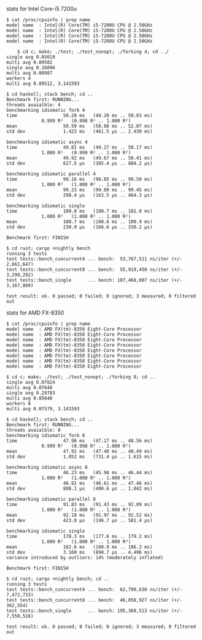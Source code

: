 stats for Intel Core-i5 7200u

	$ cat /proc/cpuinfo | grep name
	model name	: Intel(R) Core(TM) i5-7200U CPU @ 2.50GHz
	model name	: Intel(R) Core(TM) i5-7200U CPU @ 2.50GHz
	model name	: Intel(R) Core(TM) i5-7200U CPU @ 2.50GHz
	model name	: Intel(R) Core(TM) i5-7200U CPU @ 2.50GHz

        $ cd c; make; ./test; ./test_nonopt; ./forking 4; cd ../
	single avg 0.05010
	multi avg 0.09582
	single avg 0.16896
	multi avg 0.08987
	workers 4
	multi avg 0.09512, 3.141593

	$ cd haskell; stack bench; cd ..
	Benchmark first: RUNNING...
	threads avaialble: 4
	benchmarking idiomatic fork 4
	time                 50.20 ms   (49.20 ms .. 50.83 ms)
			     0.999 R²   (0.998 R² .. 1.000 R²)
	mean                 50.59 ms   (50.08 ms .. 52.07 ms)
	std dev              1.423 ms   (461.5 μs .. 2.430 ms)

	benchmarking idiomatic async 4
	time                 49.81 ms   (49.27 ms .. 50.17 ms)
			     1.000 R²   (0.999 R² .. 1.000 R²)
	mean                 49.92 ms   (49.67 ms .. 50.41 ms)
	std dev              627.5 μs   (385.4 μs .. 884.2 μs)

	benchmarking idiomatic parallel 4
	time                 99.16 ms   (98.85 ms .. 99.50 ms)
			     1.000 R²   (1.000 R² .. 1.000 R²)
	mean                 99.23 ms   (99.09 ms .. 99.45 ms)
	std dev              298.4 μs   (163.5 μs .. 464.3 μs)

	benchmarking idiomatic single
	time                 100.8 ms   (100.7 ms .. 101.0 ms)
			     1.000 R²   (1.000 R² .. 1.000 R²)
	mean                 100.7 ms   (100.6 ms .. 100.9 ms)
	std dev              230.9 μs   (166.6 μs .. 330.2 μs)

	Benchmark first: FINISH

	$ cd rust; cargo +nightly bench
	running 3 tests
	test tests::bench_cuncurrent4 ... bench:  53,767,511 ns/iter (+/- 2,661,647)
	test tests::bench_cuncurrent8 ... bench:  55,919,458 ns/iter (+/- 3,299,292)
	test tests::bench_single      ... bench: 107,468,007 ns/iter (+/- 3,167,809)

	test result: ok. 0 passed; 0 failed; 0 ignored; 3 measured; 0 filtered out

stats for AMD FX-8350

	$ cat /proc/cpuinfo | grep name
	model name	: AMD FX(tm)-8350 Eight-Core Processor
	model name	: AMD FX(tm)-8350 Eight-Core Processor
	model name	: AMD FX(tm)-8350 Eight-Core Processor
	model name	: AMD FX(tm)-8350 Eight-Core Processor
	model name	: AMD FX(tm)-8350 Eight-Core Processor
	model name	: AMD FX(tm)-8350 Eight-Core Processor
	model name	: AMD FX(tm)-8350 Eight-Core Processor
	model name	: AMD FX(tm)-8350 Eight-Core Processor

	$ cd c; make; ./test; ./test_nonopt; ./forking 8; cd ..
	single avg 0.07824
	multi avg 0.07648
	single avg 0.29783
	multi avg 0.05640
	workers 8
	multi avg 0.07579, 3.141593

	$ cd haskell; stack bench; cd ..
	Benchmark first: RUNNING...
	threads avaialble: 8
	benchmarking idiomatic fork 8
	time                 47.96 ms   (47.17 ms .. 48.56 ms)
			     0.999 R²   (0.998 R² .. 1.000 R²)
	mean                 47.92 ms   (47.40 ms .. 48.49 ms)
	std dev              1.052 ms   (731.4 μs .. 1.615 ms)

	benchmarking idiomatic async 8
	time                 46.23 ms   (45.98 ms .. 46.44 ms)
			     1.000 R²   (1.000 R² .. 1.000 R²)
	mean                 46.92 ms   (46.61 ms .. 47.46 ms)
	std dev              808.1 μs   (400.6 μs .. 1.042 ms)

	benchmarking idiomatic parallel 8
	time                 91.83 ms   (91.43 ms .. 92.09 ms)
			     1.000 R²   (1.000 R² .. 1.000 R²)
	mean                 92.18 ms   (91.97 ms .. 92.52 ms)
	std dev              423.0 μs   (196.7 μs .. 581.4 μs)

	benchmarking idiomatic single
	time                 178.3 ms   (177.6 ms .. 179.2 ms)
			     1.000 R²   (1.000 R² .. 1.000 R²)
	mean                 182.6 ms   (180.9 ms .. 186.2 ms)
	std dev              3.160 ms   (890.7 μs .. 4.496 ms)
	variance introduced by outliers: 14% (moderately inflated)

	Benchmark first: FINISH

	$ cd rust; cargo +nightly bench; cd ..
	running 3 tests
	test tests::bench_cuncurrent4 ... bench:  62,799,630 ns/iter (+/- 7,472,733)
	test tests::bench_cuncurrent8 ... bench:  46,058,927 ns/iter (+/- 362,554)
	test tests::bench_single      ... bench: 195,368,513 ns/iter (+/- 7,550,516)

	test result: ok. 0 passed; 0 failed; 0 ignored; 3 measured; 0 filtered out

